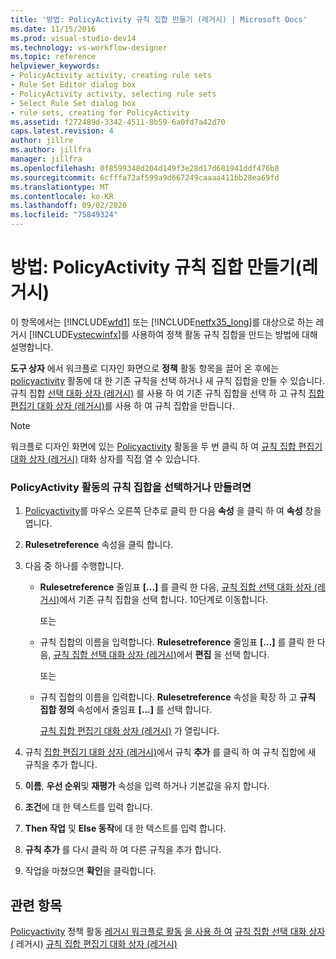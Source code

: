 ```yaml
---
title: '방법: PolicyActivity 규칙 집합 만들기 (레거시) | Microsoft Docs'
ms.date: 11/15/2016
ms.prod: visual-studio-dev14
ms.technology: vs-workflow-designer
ms.topic: reference
helpviewer_keywords:
- PolicyActivity activity, creating rule sets
- Rule Set Editor dialog box
- PolicyActivity activity, selecting rule sets
- Select Rule Set dialog box
- rule sets, creating for PolicyActivity
ms.assetid: f272489d-3342-4511-8b59-6a0fd7a42d70
caps.latest.revision: 4
author: jillre
ms.author: jillfra
manager: jillfra
ms.openlocfilehash: 0f8599348d204d149f3e28d17d681941ddf476b8
ms.sourcegitcommit: 6cfffa72af599a9d667249caaaa411bb28ea69fd
ms.translationtype: MT
ms.contentlocale: ko-KR
ms.lasthandoff: 09/02/2020
ms.locfileid: "75849324"
---
```

# <a name="how-to-create-a-policyactivity-rule-set-legacy"></a>방법: PolicyActivity 규칙 집합 만들기(레거시)
이 항목에서는 [!INCLUDE[wfd1](../includes/wfd1-md.md)] 또는 [!INCLUDE[netfx35_long](../includes/netfx35-long-md.md)]를 대상으로 하는 레거시 [!INCLUDE[vstecwinfx](../includes/vstecwinfx-md.md)]를 사용하여 정책 활동 규칙 집합을 만드는 방법에 대해 설명합니다.

 **도구 상자** 에서 워크플로 디자인 화면으로 **정책** 활동 항목을 끌어 온 후에는 [policyactivity](https://msdn2.microsoft.com/library/system.workflow.activities.policyactivity.aspx) 활동에 대 한 기존 규칙을 선택 하거나 새 규칙 집합을 만들 수 있습니다. 규칙 집합 [선택 대화 상자 (레거시)](../workflow-designer/select-rule-set-dialog-box-legacy.md) 를 사용 하 여 기존 규칙 집합을 선택 하 고 규칙 [집합 편집기 대화 상자 (레거시)](../workflow-designer/rule-set-editor-dialog-box-legacy.md)를 사용 하 여 규칙 집합을 만듭니다.

> [!NOTE]
> 워크플로 디자인 화면에 있는 [Policyactivity](https://msdn2.microsoft.com/library/system.workflow.activities.policyactivity.aspx) 활동을 두 번 클릭 하 여 [규칙 집합 편집기 대화 상자 (레거시)](../workflow-designer/rule-set-editor-dialog-box-legacy.md) 대화 상자를 직접 열 수 있습니다.

### <a name="to-select-or-create-a-rule-set-for-a-policyactivity-activity"></a>PolicyActivity 활동의 규칙 집합을 선택하거나 만들려면

1. [Policyactivity](https://msdn2.microsoft.com/library/system.workflow.activities.policyactivity.aspx)를 마우스 오른쪽 단추로 클릭 한 다음 **속성** 을 클릭 하 여 **속성** 창을 엽니다.

2. **Rulesetreference** 속성을 클릭 합니다.

3. 다음 중 하나를 수행합니다.

    - **Rulesetreference** 줄임표 **[...]** 를 클릭 한 다음, [규칙 집합 선택 대화 상자 (레거시)](../workflow-designer/select-rule-set-dialog-box-legacy.md)에서 기존 규칙 집합을 선택 합니다. 10단계로 이동합니다.

         또는

    - 규칙 집합의 이름을 입력합니다. **Rulesetreference** 줄임표 **[...]** 를 클릭 한 다음, [규칙 집합 선택 대화 상자 (레거시)](../workflow-designer/select-rule-set-dialog-box-legacy.md)에서 **편집** 을 선택 합니다.

         또는

    - 규칙 집합의 이름을 입력합니다. **Rulesetreference** 속성을 확장 하 고 **규칙 집합 정의** 속성에서 줄임표 **[...]** 를 선택 합니다.

         [규칙 집합 편집기 대화 상자 (레거시)](../workflow-designer/rule-set-editor-dialog-box-legacy.md) 가 열립니다.

4. 규칙 [집합 편집기 대화 상자 (레거시)](../workflow-designer/rule-set-editor-dialog-box-legacy.md)에서 규칙 **추가** 를 클릭 하 여 규칙 집합에 새 규칙을 추가 합니다.

5. **이름**, **우선 순위**및 **재평가** 속성을 입력 하거나 기본값을 유지 합니다.

6. **조건**에 대 한 텍스트를 입력 합니다.

7. **Then 작업** 및 **Else 동작**에 대 한 텍스트를 입력 합니다.

8. **규칙 추가** 를 다시 클릭 하 여 다른 규칙을 추가 합니다.

9. 작업을 마쳤으면 **확인**을 클릭합니다.

## <a name="see-also"></a>관련 항목
 [Policyactivity](https://msdn2.microsoft.com/library/system.workflow.activities.policyactivity.aspx) 정책 활동 [레거시 워크플로 활동](../workflow-designer/legacy-workflow-activities.md) [을 사용 하 여](https://msdn2.microsoft.com/library/bb675229.aspx) [규칙 집합 선택 대화 상자 (](../workflow-designer/select-rule-set-dialog-box-legacy.md) 레거시) [규칙 집합 편집기 대화 상자 (레거시)](../workflow-designer/rule-set-editor-dialog-box-legacy.md)

